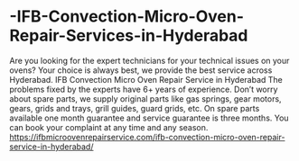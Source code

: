 # -IFB-Convection-Micro-Oven-Repair-Services-in-Hyderabad
Are you looking for the expert technicians for your technical issues on your ovens? Your choice is always best, we provide the best service across Hyderabad.  IFB Convection Micro Oven Repair Service in Hyderabad The problems fixed by the experts have 6+ years of experience. Don’t worry about spare parts, we supply original parts like gas springs, gear motors, gears, grids and trays, grill guides, guard grids, etc.  On spare parts available one month guarantee and service guarantee is three months. You can book your complaint at any time and any season.   https://ifbmicroovenrepairservice.com/ifb-convection-micro-oven-repair-service-in-hyderabad/
